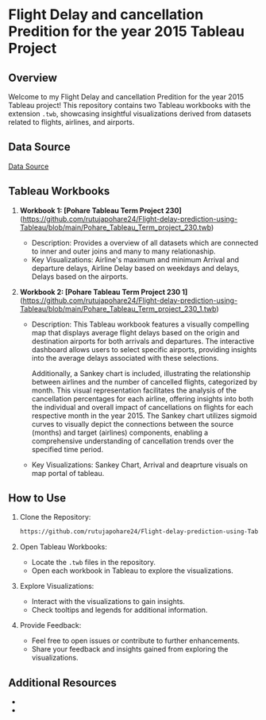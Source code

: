 # Flight Delay and cancellation Predition for the year 2015 Tableau Project 

## Overview

Welcome to my Flight Delay and cancellation Predition for the year 2015 Tableau project! This repository contains two Tableau workbooks with the extension `.twb`, showcasing insightful visualizations derived from datasets related to flights, airlines, and airports.

## Data Source
[Data Source](https://www.kaggle.com/code/fabiendaniel/predicting-flight-delays-tutorial/input?select=flights.csv)


## Tableau Workbooks

1. **Workbook 1: [Pohare Tableau Term Project 230]**
    (https://github.com/rutujapohare24/Flight-delay-prediction-using-Tableau/blob/main/Pohare_Tableau_Term_project_230.twb)
   - Description: Provides a overview of all datasets which are connected to inner and outer joins and many to many relationaship.
   - Key Visualizations: Airline's maximum and minimum Arrival and departure delays, Airline Delay based on weekdays and delays, Delays based on the airports.
    
3. **Workbook 2: [Pohare Tableau Term Project 230 1]**
    (https://github.com/rutujapohare24/Flight-delay-prediction-using-Tableau/blob/main/Pohare_Tableau_Term_project_230_1.twb)
   - Description: This Tableau workbook features a visually compelling map that displays average flight delays based on the origin and destination airports for 
     both arrivals and departures. The interactive dashboard allows users to select specific airports, providing insights into the average delays associated with 
     these selections. 

     Additionally, a Sankey chart is included, illustrating the relationship between airlines and the number of cancelled flights, categorized by month. This 
     visual representation facilitates the analysis of the cancellation percentages for each airline, offering insights into both the individual and overall impact 
     of cancellations on flights for each respective month in the year 2015. The Sankey chart utilizes sigmoid curves to visually depict the connections between 
     the source (months) and target (airlines) components, enabling a comprehensive understanding of cancellation trends over the specified time period.

   - Key Visualizations: Sankey Chart, Arrival and deaprture visuals on map portal of tableau.
   

## How to Use

1. Clone the Repository:
   ```bash
   https://github.com/rutujapohare24/Flight-delay-prediction-using-Tableau.git
   ```

2. Open Tableau Workbooks:
   - Locate the `.twb` files in the repository.
   - Open each workbook in Tableau to explore the visualizations.

3. Explore Visualizations:
   - Interact with the visualizations to gain insights.
   - Check tooltips and legends for additional information.

4. Provide Feedback:
   - Feel free to open issues or contribute to further enhancements.
   - Share your feedback and insights gained from exploring the visualizations.

## Additional Resources
- [Link to PowerPoint Presentation]: https://github.com/rutujapohare24/Flight-delay-prediction-using-Tableau/blob/main/Pohare_DATA230_TREM_PROJECT.pptx
- [Link to Complete Report]: (https://github.com/rutujapohare24/Flight-delay-prediction-using-Tableau/blob/main/Pohare_Term_project_Report.docx)



